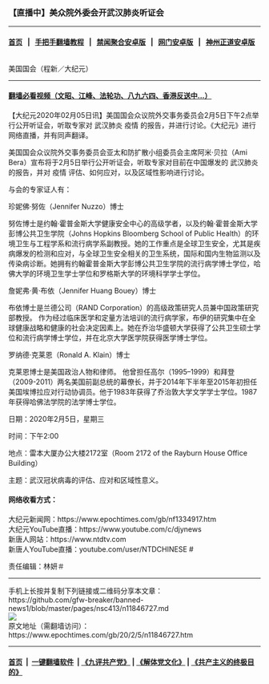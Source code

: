 ### 【直播中】美众院外委会开武汉肺炎听证会
------------------------

#### [首页](https://github.com/gfw-breaker/banned-news1/blob/master/README.md) &nbsp;&nbsp;|&nbsp;&nbsp; [手把手翻墙教程](https://github.com/gfw-breaker/guides/wiki) &nbsp;&nbsp;|&nbsp;&nbsp; [禁闻聚合安卓版](https://github.com/gfw-breaker/bn-android) &nbsp;&nbsp;|&nbsp;&nbsp; [网门安卓版](https://github.com/oGate2/oGate) &nbsp;&nbsp;|&nbsp;&nbsp; [神州正道安卓版](https://github.com/SzzdOgate/update) 



<div><img alt="" class="aligncenter wp-post-image" src="https://i.epochtimes.com/assets/uploads/2017/12/20160927_us-congress-600x400.jpg"/>
<div class="red16 caption">
 <p>
  美国国会（程新／大纪元）
 </p>
</div>
</div><hr/>

#### [翻墙必看视频（文昭、江峰、法轮功、八九六四、香港反送中...）](https://github.com/gfw-breaker/banned-news1/blob/master/pages/link3.md)

<div><p>
 【大纪元2020年02月05日讯】美国国会众议院外交事务委员会2月5日下午2点举行公开听证会，听取专家对
 <ok href="https://www.epochtimes.com/gb/tag/%E6%AD%A6%E6%B1%89%E8%82%BA%E7%82%8E.html">
  武汉肺炎
 </ok>
 <ok href="https://www.epochtimes.com/gb/tag/%E7%96%AB%E6%83%85.html">
  疫情
 </ok>
 的报告，并进行讨论。《大纪元》进行网络直播，并有同声翻译。
</p>
<p>
 美国国会众议院外交事务委员会亚太和防扩散小组委员会主席阿米·贝拉（Ami Bera）宣布将于2月5日举行公开听证会，听取专家对目前在中国爆发的
 <ok href="https://www.epochtimes.com/gb/tag/%E6%AD%A6%E6%B1%89%E8%82%BA%E7%82%8E.html">
  武汉肺炎
 </ok>
 的报告，并对
 <ok href="https://www.epochtimes.com/gb/tag/%E7%96%AB%E6%83%85.html">
  疫情
 </ok>
 评估、如何应对，以及区域性影响进行讨论。
</p>
<p>
 <center>
 </center>
 与会的专家证人有：
</p>
<p>
 珍妮佛·努佐（Jennifer Nuzzo）博士
</p>
<p>
 努佐博士是约翰·霍普金斯大学健康安全中心的高级学者，以及约翰·霍普金斯大学彭博公共卫生学院（Johns Hopkins Bloomberg School of Public Health）的环境卫生与工程学系和流行病学系副教授。她的工作重点是全球卫生安全，尤其是疾病爆发的检测和应对，与全球卫生安全相关的卫生系统，国际和国内生物监测以及传染病诊断。她拥有约翰霍普金斯大学彭博公共卫生学院的流行病学博士学位，哈佛大学的环境卫生学士学位和罗格斯大学的环境科学学士学位。
</p>
<p>
 詹妮弗·黄·布依（Jennifer Huang Bouey）博士
</p>
<p>
 布依博士是兰德公司（RAND Corporation）的高级政策研究人员兼中国政策研究部教授。 作为经过临床医学和定量方法培训的流行病学家，布伊的研究集中在全球健康战略和健康的社会决定因素上。她在乔治华盛顿大学获得了公共卫生硕士学位和流行病学博士学位，并在北京大学医学院获得医学博士学位。
</p>
<p>
 罗纳德·克莱恩（Ronald A. Klain）博士
</p>
<p>
 克莱恩博士是美国政治人物和律师。 他曾担任高尔（1995–1999）和拜登（2009-2011）两名美国前副总统的幕僚长，并于2014年下半年至2015年初担任美国埃博拉应对行动协调员。他于1983年获得了乔治敦大学文学学士学位。1987年获得哈佛法学院的法学博士学位。
</p>
<p>
 日期：2020年2月5日，星期三
</p>
<p>
 时间：下午2:00
</p>
<p>
 地点：雷本大厦办公大楼2172室（Room 2172 of the Rayburn House Office Building）
</p>
<p>
 主题：武汉冠状病毒的评估、应对和区域性意义。
</p>
<h4>
 网络收看方式：
</h4>
<p>
 大纪元新闻网：https://www.epochtimes.com/gb/nf1334917.htm
 <br/>
 大纪元YouTube直播：https://www.youtube.com/c/djynews
 <br/>
 新唐人网站：https://www.ntdtv.com
 <br/>
 新唐人YouTube直播：youtube.com/user/NTDCHINESE #
</p>
<p>
 责任编辑：林妍＃
</p>
</div>
<hr/>
手机上长按并复制下列链接或二维码分享本文章：<br/>
https://github.com/gfw-breaker/banned-news1/blob/master/pages/nsc413/n11846727.md <br/>
<a href='https://github.com/gfw-breaker/banned-news1/blob/master/pages/nsc413/n11846727.md'><img src='https://github.com/gfw-breaker/banned-news1/blob/master/pages/nsc413/n11846727.md.png'/></a> <br/>
原文地址（需翻墙访问）：https://www.epochtimes.com/gb/20/2/5/n11846727.htm


------------------------
#### [首页](https://github.com/gfw-breaker/banned-news1/blob/master/README.md) &nbsp;|&nbsp; [一键翻墙软件](https://github.com/gfw-breaker/nogfw/blob/master/README.md) &nbsp;| [《九评共产党》](https://github.com/gfw-breaker/9ping.md/blob/master/README.md#九评之一评共产党是什么) | [《解体党文化》](https://github.com/gfw-breaker/jtdwh.md/blob/master/README.md) | [《共产主义的终极目的》](https://github.com/gfw-breaker/gczydzjmd.md/blob/master/README.md)


<img src='http://gfw-breaker.win/banned-news/pages/nsc413/n11846727.md' width='0px' height='0px'/>